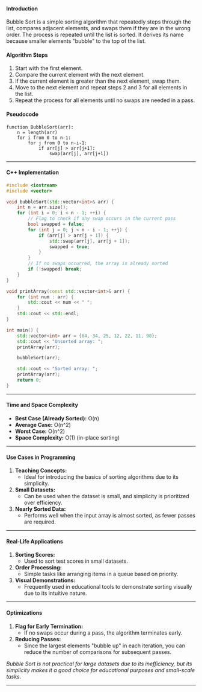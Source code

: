 #### **Introduction**

Bubble Sort is a simple sorting algorithm that repeatedly steps through the list, compares adjacent elements, and swaps them if they are in the wrong order. The process is repeated until the list is sorted. It derives its name because smaller elements "bubble" to the top of the list.

#### **Algorithm Steps**

1. Start with the first element.
2. Compare the current element with the next element.
3. If the current element is greater than the next element, swap them.
4. Move to the next element and repeat steps 2 and 3 for all elements in the list.
5. Repeat the process for all elements until no swaps are needed in a pass.

#### **Pseudocode**

```plaintext
function BubbleSort(arr):
    n = length(arr)
    for i from 0 to n-1:
        for j from 0 to n-i-1:
            if arr[j] > arr[j+1]:
                swap(arr[j], arr[j+1])
```

---

#### **C++ Implementation**

```cpp
#include <iostream>
#include <vector>

void bubbleSort(std::vector<int>& arr) {
    int n = arr.size();
    for (int i = 0; i < n - 1; ++i) {
        // Flag to check if any swap occurs in the current pass
        bool swapped = false;
        for (int j = 0; j < n - i - 1; ++j) {
            if (arr[j] > arr[j + 1]) {
                std::swap(arr[j], arr[j + 1]);
                swapped = true;
            }
        }
        // If no swaps occurred, the array is already sorted
        if (!swapped) break;
    }
}

void printArray(const std::vector<int>& arr) {
    for (int num : arr) {
        std::cout << num << " ";
    }
    std::cout << std::endl;
}

int main() {
    std::vector<int> arr = {64, 34, 25, 12, 22, 11, 90};
    std::cout << "Unsorted array: ";
    printArray(arr);

    bubbleSort(arr);

    std::cout << "Sorted array: ";
    printArray(arr);
    return 0;
}
```

---

#### **Time and Space Complexity**

- **Best Case (Already Sorted):** O(n)
- **Average Case:** O(n^2)
- **Worst Case:** O(n^2)
- **Space Complexity:** O(1) (in-place sorting)

---
#### **Use Cases in Programming**

1. **Teaching Concepts:**
    - Ideal for introducing the basics of sorting algorithms due to its simplicity.
2. **Small Datasets:**
    - Can be used when the dataset is small, and simplicity is prioritized over efficiency.
3. **Nearly Sorted Data:**
    - Performs well when the input array is almost sorted, as fewer passes are required.

---
#### **Real-Life Applications**

1. **Sorting Scores:**
    - Used to sort test scores in small datasets.
2. **Order Processing:**
    - Simple tasks like arranging items in a queue based on priority.
3. **Visual Demonstrations:**
    - Frequently used in educational tools to demonstrate sorting visually due to its intuitive nature.

---
#### **Optimizations**

1. **Flag for Early Termination:**
    - If no swaps occur during a pass, the algorithm terminates early.
2. **Reducing Passes:**
    - Since the largest elements "bubble up" in each iteration, you can reduce the number of comparisons for subsequent passes.

*Bubble Sort is not practical for large datasets due to its inefficiency, but its simplicity makes it a good choice for educational purposes and small-scale tasks.*

---
